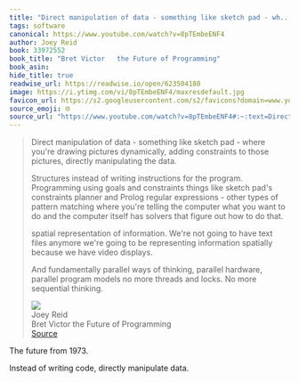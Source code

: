 ```yaml
---
title: "Direct manipulation of data - something like sketch pad - wh..."
tags: software
canonical: https://www.youtube.com/watch?v=8pTEmbeENF4
author: Joey Reid
book: 33972552
book_title: "Bret Victor   the Future of Programming"
book_asin: 
hide_title: true
readwise_url: https://readwise.io/open/623504180
image: https://i.ytimg.com/vi/8pTEmbeENF4/maxresdefault.jpg
favicon_url: https://s2.googleusercontent.com/s2/favicons?domain=www.youtube.com
source_emoji: 🌐
source_url: "https://www.youtube.com/watch?v=8pTEmbeENF4#:~:text=Direct%20manipulation%20of,more%20sequential%20thinking."
---
```


> Direct manipulation of data - something like sketch pad - where you're drawing pictures dynamically, adding constraints to those pictures, directly manipulating the data.
> 
> Structures instead of writing instructions for the program. Programming using goals and constraints things like sketch pad's constraints planner and Prolog regular expressions - other types of pattern matching where you're telling the computer what you want to do and the computer itself has solvers that figure out how to do that.
> 
> spatial representation of information. We're not going to have text files anymore we're going to be representing information spatially because we have video displays.
> 
> And fundamentally parallel ways of thinking, parallel hardware, parallel program models no more threads and locks. No more sequential thinking.
> <div class="quoteback-footer"><div class="quoteback-avatar"><img class="mini-favicon" src="https://s2.googleusercontent.com/s2/favicons?domain=www.youtube.com"></div><div class="quoteback-metadata"><div class="metadata-inner"><span style="display:none">FROM:</span><div aria-label="Joey Reid" class="quoteback-author"> Joey Reid</div><div aria-label="Bret Victor   the Future of Programming" class="quoteback-title"> Bret Victor   the Future of Programming</div></div></div><div class="quoteback-backlink"><a target="_blank" aria-label="go to the full text of this quotation" rel="noopener" href="https://www.youtube.com/watch?v=8pTEmbeENF4#:~:text=Direct%20manipulation%20of,more%20sequential%20thinking." class="quoteback-arrow"> Source</a></div></div>

The future from 1973.

Instead of writing code, directly manipulate data.